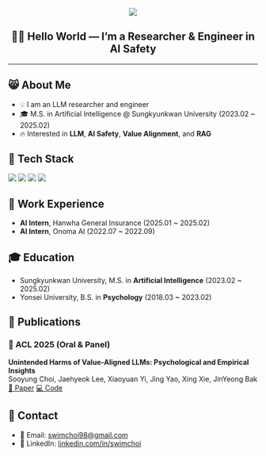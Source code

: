 <p align="center">
  <img src="https://capsule-render.vercel.app/api?type=speech&height=300&color=gradient&customColorList=0,3,3,3,2&text=I'm%20Sooyung%20Choi!"/>
</p>

<h2 align="center">👩‍💻 Hello World — I’m a Researcher & Engineer in AI Safety</h1>

---

## 😸 About Me
- 💡 I am an LLM researcher and engineer
- 🎓 M.S. in Artificial Intelligence @ Sungkyunkwan University (2023.02 ~ 2025.02)  
- 🔥 Interested in **LLM**, **AI Safety**, **Value Alignment**, and **RAG**

## 🧠 Tech Stack
<p>
  <img src="https://img.shields.io/badge/Python-3776AB?style=for-the-badge&logo=python&logoColor=white"/>
  <img src="https://img.shields.io/badge/PyTorch-EE4C2C?style=for-the-badge&logo=pytorch&logoColor=white"/>
  <img src="https://img.shields.io/badge/TensorFlow-FF6F00?style=for-the-badge&logo=tensorflow&logoColor=white"/>
  <img src="https://img.shields.io/badge/GitHub-181717?style=for-the-badge&logo=github&logoColor=white"/>
</p>

## 💼 Work Experience
- **AI Intern**, Hanwha General Insurance (2025.01 ~ 2025.02)  
- **AI Intern**, Onoma AI (2022.07 ~ 2022.09)

## 🎓 Education
- Sungkyunkwan University, M.S. in **Artificial Intelligence** (2023.02 ~ 2025.02)  
- Yonsei University, B.S. in **Psychology** (2018.03 ~ 2023.02)

## 📄 Publications
### 🔹 ACL 2025 (Oral & Panel)
**Unintended Harms of Value-Aligned LLMs: Psychological and Empirical Insights**  
Sooyung Choi, Jaehyeok Lee, Xiaoyuan Yi, Jing Yao, Xing Xie, JinYeong Bak 
 [🔗 Paper](https://arxiv.org/abs/2506.06404) [💻 Code](https://github.com/Human-Language-Intelligence/Unintended-Harms-LLM)

## 🤝 Contact
- 📧 Email: swimchoi98@gmail.com  
- 🔗 LinkedIn: [linkedin.com/in/swimchoi](https://www.linkedin.com/in/swimchoi/)
